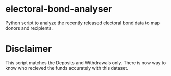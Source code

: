 # electoral-bond-analyser
Python script to analyze the recently released electoral bond data to map donors and recipients.

# Disclaimer
This script matches the Deposits and Withdrawals only. There is now way to know who recieved the funds accurately with this dataset. 
